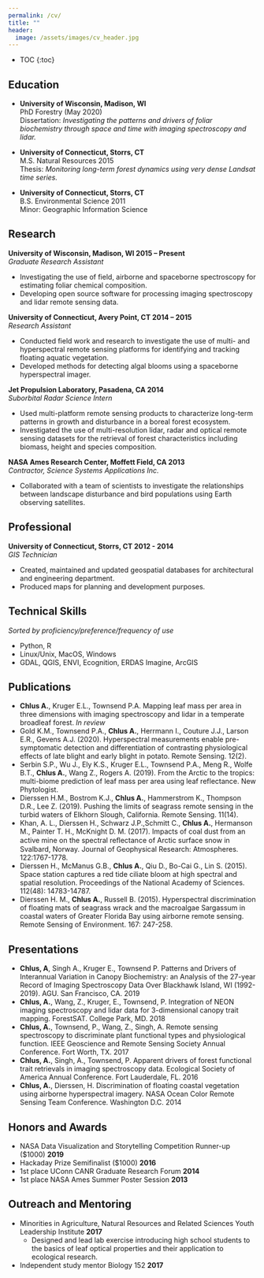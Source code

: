 ```yaml
---
permalink: /cv/
title: ""
header:
  image: /assets/images/cv_header.jpg
---
```


- TOC
{:toc}


## Education

- **University of Wisconsin, Madison, WI**  
	PhD Forestry (May 2020)  
	Dissertation: *Investigating the patterns and drivers of foliar biochemistry through space and time with 
	imaging spectroscopy and lidar.*  
	
- **University of Connecticut, Storrs, CT**  
	M.S. Natural Resources 2015   
	Thesis: *Monitoring long-term forest dynamics using very dense Landsat time series.*  
	
- **University of Connecticut, Storrs, CT**  
	B.S. Environmental Science 2011  
	Minor: Geographic Information Science  

## Research 
**University of Wisconsin, Madison, WI					              	          2015 – Present**  
  *Graduate Research Assistant*  
  - Investigating the use of field, airborne and spaceborne spectroscopy for estimating foliar chemical composition.  
  - Developing open source software for processing imaging spectroscopy and lidar remote sensing data.

**University of Connecticut, Avery Point, CT							2014 – 2015**  
  *Research Assistant*  
  - Conducted field work and research to investigate the use of multi- and hyperspectral remote
	sensing platforms for identifying and tracking floating aquatic vegetation.  
  - Developed methods for detecting algal blooms using a spaceborne hyperspectral imager.

**Jet Propulsion Laboratory, Pasadena, CA								2014**  
  *Suborbital Radar Science Intern*								   
  - Used multi-platform remote sensing products to characterize long-term patterns in growth and
	disturbance in a boreal forest ecosystem.  
  - Investigated the use of multi-resolution lidar, radar
	and optical remote sensing datasets for the retrieval of forest characteristics including biomass,
	height and species composition.

**NASA Ames Research Center, Moffett Field, CA							2013**  
  *Contractor, Science Systems Applications Inc.*  
  - Collaborated with a team of scientists to investigate the relationships between landscape
	disturbance and bird populations using Earth observing satellites.


## Professional 
**University of Connecticut, Storrs, CT 2012 - 2014**  
*GIS Technician*  
- Created, maintained and updated geospatial databases for architectural and engineering department.
- Produced maps for planning and development purposes.

## Technical Skills
*Sorted by proficiency/preference/frequency of use*  
- Python, R  
- Linux/Unix, MacOS, Windows  
- GDAL, QGIS, ENVI, Ecognition, ERDAS Imagine, ArcGIS  
	
## Publications
- **Chlus A.**, Kruger E.L., Townsend P.A. Mapping leaf mass per area in three dimensions with
  imaging spectroscopy and lidar in a temperate broadleaf forest. *In review*  
- Gold K.M., Townsend P.A., **Chlus A.**, Herrmann I., Couture J.J., Larson E.R., Gevens
A.J. (2020).  Hyperspectral measurements enable pre-symptomatic detection and differentiation of
contrasting physiological effects of late blight and early blight in potato. Remote Sensing. 12(2).  
- Serbin S.P., Wu J., Ely K.S., Kruger E.L., Townsend P.A., Meng R., Wolfe B.T., **Chlus A.**, Wang Z.,
Rogers A. (2019). From the Arctic to the tropics: multi-biome prediction of leaf mass per area using
leaf reflectance. New Phytologist.  
- Dierssen H.M., Bostrom K.J., **Chlus A.**, Hammerstrom K., Thompson D.R., Lee Z. (2019). Pushing
the limits of seagrass remote sensing in the turbid waters of
Elkhorn Slough, California. Remote Sensing. 11(14).  
-  Khan, A. L., Dierssen H., Schwarz J.P.,Schmitt C., **Chlus A.**, Hermanson M., Painter T. H.,
McKnight D. M. (2017). Impacts of coal dust from an active mine on the spectral reﬂectance of Arctic
surface snow in Svalbard, Norway. Journal of Geophysical Research: Atmospheres. 122:1767-1778.  
-  Dierssen H., McManus G.B., **Chlus A.**, Qiu D., Bo-Cai G., Lin S. (2015). Space station captures a
red tide ciliate bloom at high spectral and spatial resolution. Proceedings of the National Academy
of Sciences. 112(48): 14783-14787.  
-  Dierssen H. M., **Chlus A.**, Russell B. (2015). Hyperspectral
discrimination of floating mats of seagrass wrack and the macroalgae Sargassum in coastal waters of
Greater Florida Bay using airborne remote sensing. Remote Sensing of Environment. 167: 247-258.

## Presentations

- **Chlus, A**, Singh A., Kruger E., Townsend P. Patterns and Drivers of Interannual Variation in
  Canopy Biochemistry: an Analysis of the 27-year Record of Imaging Spectroscopy Data Over Blackhawk
  Island, WI (1992-2019). AGU. San Francisco, CA. 2019  
- **Chlus, A.**, Wang, Z., Kruger, E., Townsend, P. Integration of NEON imaging spectroscopy and lidar data for 3-dimensional canopy trait mapping. ForestSAT. College Park, MD. 2018  
- **Chlus, A.**, Townsend, P., Wang, Z., Singh, A. Remote sensing spectroscopy to discriminate plant functional types and physiological function. IEEE Geoscience and Remote Sensing Society Annual Conference. Fort Worth, TX. 2017  
- **Chlus, A.**, Singh, A., Townsend, P. Apparent drivers of forest functional trait retrievals in imaging spectroscopy data. Ecological Society of America Annual Conference. Fort Lauderdale, FL. 2016  
- **Chlus, A.**, Dierssen, H. Discrimination of floating coastal vegetation using airborne
  hyperspectral imagery. NASA Ocean Color Remote Sensing Team Conference. Washington D.C. 2014


## Honors and Awards
- NASA Data Visualization and Storytelling Competition Runner-up ($1000)   **2019**  
- Hackaday Prize Semifinalist ($1000)							           **2016**  
- 1st place UConn CANR Graduate Research Forum 						       **2014**  
- 1st place NASA Ames Summer Poster Session 						       **2013**  

## Outreach and Mentoring
-  Minorities in Agriculture, Natural Resources and Related Sciences Youth Leadership Institute **2017**  
   - Designed and lead lab exercise introducing high school students to the basics of leaf optical
     properties and their application to ecological research.
-  Independent study mentor Biology 152  **2017**  

